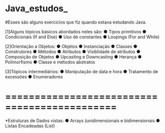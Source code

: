 # Java_estudos_

#Esses são alguns exercicios que fiz quando estava estudando Java.

[1]Alguns tópicos básicos abordados neles são:
    ● Tipos primitivos
    ● Condicionais (If and Else)
    ● Uso de constantes
    ● Loopings (For and While)
    
[2]Orientação a Objetos:
    ● Objetos
    ● Instanciação
    ● Classes
    ● Construtores
    ● Métodos
    ● Atributos
    ● Visiblidade de atributos
    ● Composição de Objetos
    ● Upcasting e Downcasting
    ● Herança
    ● Polimorfismo
    ● Classe e métodos abstratos
    
[3]Tópicos intermediários:
    ● Manipulação de data e hora
    ● Tratamento de excessões
    ● Enumeradores
    
=============================================
=============================================

*Estruturas de Dados vistas:
    ● Arrays (unidimensionais e bidimensionais
    ● Listas Encadeadas (List)
     
     
    
    

